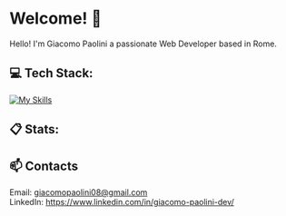 # Welcome! 👋
Hello! I'm Giacomo Paolini a passionate Web Developer based in Rome.

## 💻 Tech Stack:

[![My Skills](https://skillicons.dev/icons?i=html,css,js,scss,bootstrap,vue,php,laravel,postman)](https://skillicons.dev)

## 📋 Stats:

<!-- [![Anurag's GitHub stats](https://github-readme-stats.vercel.app/api?username=Giacomo-Paolini&theme=tokyonight&show_icons=true)](https://github.com/anuraghazra/github-readme-stats) -->

## 📫 Contacts

Email: giacomopaolini08@gmail.com<br>
LinkedIn: https://www.linkedin.com/in/giacomo-paolini-dev/
